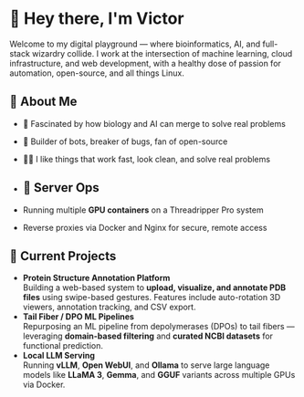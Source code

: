 # 👋 Hey there, I'm Victor

Welcome to my digital playground — where bioinformatics, AI, and full-stack wizardry collide. I work at the intersection of machine learning, cloud infrastructure, and web development, with a healthy dose of passion for automation, open-source, and all things Linux.

## 🧙 About Me

- 🧠 Fascinated by how biology and AI can merge to solve real problems  
- 👾 Builder of bots, breaker of bugs, fan of open-source  
- 🧑‍💻 I like things that work fast, look clean, and solve real problems

- ## 🔧 Server Ops

- Running multiple **GPU containers** on a Threadripper Pro system  
- Reverse proxies via Docker and Nginx for secure, remote access  

## 🔬 Current Projects

- **Protein Structure Annotation Platform**  
  Building a web-based system to **upload, visualize, and annotate PDB files** using swipe-based gestures. Features include auto-rotation 3D viewers, annotation tracking, and CSV export.
-  **Tail Fiber / DPO ML Pipelines**  
  Repurposing an ML pipeline from depolymerases (DPOs) to tail fibers — leveraging **domain-based filtering** and **curated NCBI datasets** for functional prediction.
-  **Local LLM Serving**  
  Running **vLLM**, **Open WebUI**, and **Ollama** to serve large language models like **LLaMA 3**, **Gemma**, and **GGUF** variants across multiple GPUs via Docker.
